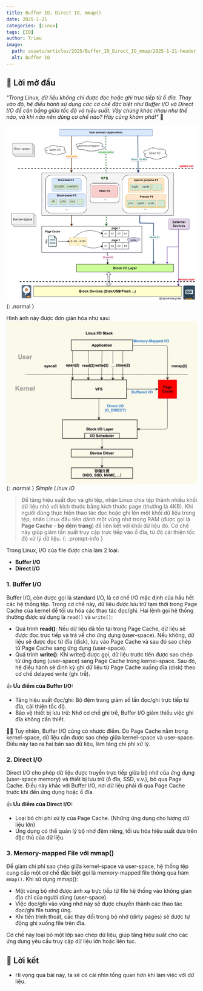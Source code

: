 ```yaml
---
title: Buffer IO, Direct IO, mmap()
date: 2025-1-21
categories: [Linux]
tags: [IO]
author: Trieu
image:
  path: assets/articles/2025/Buffer_IO_Direct_IO_mmap/2025-1-21-header.png
  alt: Buffer IO
---
```


## 🍃 Lời mở đầu
*"Trong Linux, dữ liệu không chỉ được đọc hoặc ghi trực tiếp từ ổ đĩa. Thay vào đó, hệ điều hành sử dụng các cơ chế đặc biệt như Buffer I/O và Direct I/O để cân bằng giữa tốc độ và hiệu suất. Vậy chúng khác nhau như thế nào, và khi nào nên dùng cơ chế nào? Hãy cùng khám phá!"* 🧐

![LinuxIO](/assets/articles/2025/Buffer_IO_Direct_IO_mmap/2025-1-21-LinuxIO.PNG){: .normal }

Hình ảnh này được đơn giản hóa như sau:
![Simple Linux io](/assets/articles/2025/Buffer_IO_Direct_IO_mmap/2025-1-22-SimpleLinuxIO.png){: .normal }
_Simple Linux IO_

> Để tăng hiệu suất đọc và ghi tệp, nhân Linux chia tệp thành nhiều khối dữ liệu nhỏ với kích thước bằng kích thước page (thường là 4KB). Khi người dùng thực hiện thao tác đọc hoặc ghi lên một khối dữ liệu trong tệp, nhân Linux đầu tiên dành một vùng nhớ trong RAM (được gọi là **Page Cache** - **bộ đệm trang**) để liên kết với khối dữ liệu đó. Cơ chế này giúp giảm tần suất truy cập trực tiếp vào ổ đĩa, từ đó cải thiện tốc độ xử lý dữ liệu.
{: .prompt-info }

Trong Linux, I/O của file được chia làm 2 loại:
-	**Buffer I/O**
-	**Direct I/O**

### 1. Buffer I/O 
Buffer I/O, còn được gọi là standard I/O, là cơ chế I/O mặc định của hầu hết các hệ thống tệp. Trong cơ chế này, dữ liệu được lưu trữ tạm thời trong Page Cache của kernel để tối ưu hóa các thao tác đọc/ghi. Hai lệnh gọi hệ thống thường được sử dụng là `read()` và `write()`:
- Quá trình **read()**: Nếu dữ liệu đã tồn tại trong Page Cache, dữ liệu sẽ được đọc trực tiếp và trả về cho ứng dụng (user-space). Nếu không, dữ liệu sẽ được đọc từ đĩa (disk), lưu vào Page Cache và sau đó sao chép từ Page Cache sang ứng dụng (user-space).
- Quá trình **write()**: Khi write() được gọi, dữ liệu trước tiên được sao chép từ ứng dụng (user-space) sang Page Cache trong kernel-space. Sau đó, hệ điều hành sẽ định kỳ ghi dữ liệu từ Page Cache xuống đĩa (disk) theo cơ chế delayed write (ghi trễ).
    
👍 **Ưu điểm của Buffer I/O:**
- Tăng hiệu suất đọc/ghi: Bộ đệm trang giảm số lần đọc/ghi trực tiếp từ đĩa, cải thiện tốc độ.
- Bảo vệ thiết bị lưu trữ: Nhờ cơ chế ghi trễ, Buffer I/O giảm thiểu việc ghi đĩa không cần thiết.
  
⛓️‍💥 Tuy nhiên, Buffer I/O cũng có nhược điểm. Do Page Cache nằm trong kernel-space, dữ liệu cần được sao chép giữa kernel-space và user-space. Điều này tạo ra hai bản sao dữ liệu, làm tăng chi phí xử lý.

### 2. Direct I/O 
Direct I/O cho phép dữ liệu được truyền trực tiếp giữa bộ nhớ của ứng dụng (user-space memory) và thiết bị lưu trữ (ổ đĩa, SSD, v.v.), bỏ qua Page Cache. Điều này khác với Buffer I/O, nơi dữ liệu phải đi qua Page Cache trước khi đến ứng dụng hoặc ổ đĩa.

👍 **Ưu điểm của Direct I/O:**
- Loại bỏ chi phí xử lý của Page Cache. (Những ứng dụng cho lượng dữ liệu lớn)
- Ứng dụng có thể quản lý bộ nhớ đệm riêng, tối ưu hóa hiệu suất dựa trên đặc thù của dữ liệu.

### 3. Memory-mapped File với mmap()
Để giảm chi phí sao chép giữa kernel-space và user-space, hệ thống tệp cung cấp một cơ chế đặc biệt gọi là memory-mapped file thông qua hàm `mmap()`. Khi sử dụng mmap():
- Một vùng bộ nhớ được ánh xạ trực tiếp từ file hệ thống vào không gian địa chỉ của người dùng (user-space).
- Việc đọc/ghi vào vùng nhớ này sẽ được chuyển thành các thao tác đọc/ghi file tương ứng.
- Khi tiến trình thoát, các thay đổi trong bộ nhớ (dirty pages) sẽ được tự động ghi xuống file trên đĩa.

Cơ chế này loại bỏ một lớp sao chép dữ liệu, giúp tăng hiệu suất cho các ứng dụng yêu cầu truy cập dữ liệu lớn hoặc liên tục.

## 🎍 Lời kết 
- Hi vọng qua bài này, ta sẽ có cái nhìn tổng quan hơn khi làm việc với dữ liệu.
